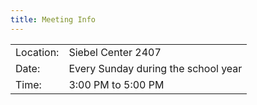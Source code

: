 ```yaml
---
title: Meeting Info
---
```


|           |                                     |
| --------- | ----------------------------------- |
| Location: | Siebel Center 2407                  |
| Date:     | Every Sunday during the school year |
| Time:     | 3:00 PM to 5:00 PM                  |
